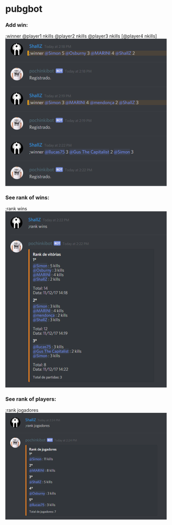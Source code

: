 # pubgbot

### Add win:  
;winner @player1 nkills @player2 nkills @player3 nkills [@player4 nkills]  
![](https://raw.githubusercontent.com/bmortella/pubgbot/master/screenshots/register.png)  
  
### See rank of wins:  
;rank wins  
![](https://raw.githubusercontent.com/bmortella/pubgbot/master/screenshots/rank_wins.png)  
  
### See rank of players:  
;rank jogadores  
![](https://raw.githubusercontent.com/bmortella/pubgbot/master/screenshots/rank_players.png)  
